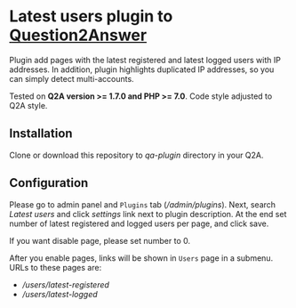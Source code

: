 # Latest users plugin to [Question2Answer](http://question2answer.org/)

Plugin add pages with the latest registered and latest logged users with IP addresses. In addition, plugin highlights duplicated IP addresses, so you can simply detect multi-accounts.

Tested on **Q2A version >= 1.7.0 and PHP >= 7.0**. Code style adjusted to Q2A style.

## Installation

Clone or download this repository to *qa-plugin* directory in your Q2A.
 
## Configuration

Please go to admin panel and `Plugins` tab (*/admin/plugins*). Next, search *Latest users* and click *settings* link next to plugin description. At the end set number of latest registered and logged users per page, and click save.

If you want disable page, please set number to 0.

After you enable pages, links will be shown in `Users` page in a submenu. URLs to these pages are:
- */users/latest-registered*
- */users/latest-logged*
